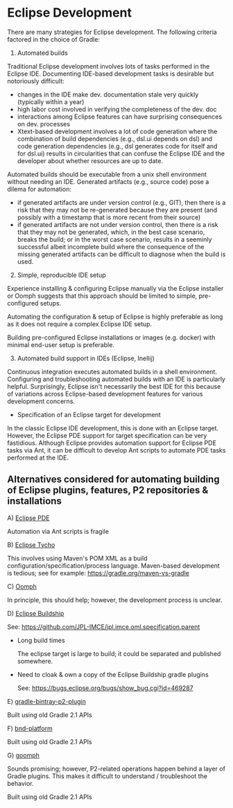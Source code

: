 # Eclipse Development

There are many strategies for Eclipse development.
The following criteria factored in the choice of Gradle:

1) Automated builds

  Traditional Eclipse development involves lots of tasks performed in the Eclipse IDE.
  Documenting IDE-based development tasks is desirable but notoriously difficult:
  - changes in the IDE make dev. documentation stale very quickly (typically within a year)
  - high labor cost involved in verifying the completeness of the dev. doc
  - interactions among Eclipse features can have surprising consequences on dev. processes
  - Xtext-based development involves a lot of code generation where the combination of
    build dependencies (e.g., dsl.ui depends on dsl) and code generation dependencies (e.g., dsl generates
    code for itself and for dsl.ui) results in circularities that can confuse the Eclipse IDE
    and the developer about whether resources are up to date.
    
  Automated builds should be executable from a unix shell environment without needing an IDE.
  Generated artifacts (e.g., source code) pose a dilema for automation:
  - if generated artifacts are under version control (e.g., GIT), then there is a risk that they may not be
    re-generated because they are present (and possibly with a timestamp that is more recent from their source)
  - if generated artifacts are not under version control, then there is a risk that they may not be 
    generated, which, in the best case scenario, breaks the build; or in the worst case scenario, results
    in a seeminly successful albeit incomplete build where the consequence of the missing generated artifacts
    can be difficult to diagnose when the build is used.
  
2) Simple, reproducible IDE setup

  Experience installing & configuring Eclipse manually via the Eclipse installer or Oomph 
  suggests that this approach should be limited to simple, pre-configured setups.
  
  Automating the configuration & setup of Eclipse is highly preferable as long as it
  does not require a complex Eclipse IDE setup.
  
  Building pre-configured Eclipse installations or images (e.g. docker) with minimal end-user
  setup is preferable.
  
3) Automated build support in IDEs (Eclipse, Inellij)

  Continuous integration executes automated builds in a shell environment.
  Configuring and troubleshooting automated builds with an IDE is particularly helpful.
  Surprisingly, Eclipse isn't necessarily the best IDE for this because of variations across
  Eclipse-based development features for various development concerns.
  
  - Specification of an Eclipse target for development
  
  In the classic Eclipse IDE development, this is done with an Eclipse target.
  However, the Eclipse PDE support for target specification can be very fastidious.
  Although Eclipse provides automation support for Eclipse PDE tasks via Ant, 
  it can be difficult to develop Ant scripts to automate PDE tasks performed at the IDE.
  
## Alternatives considered for automating building of Eclipse plugins, features, P2 repositories & installations

A) [Eclipse PDE](https://www.eclipse.org/pde/)

   Automation via Ant scripts is fragile
   
B) [Eclipse Tycho](https://www.eclipse.org/tycho/)

   This involves using Maven's POM XML as a build configuration/specification/process language.
   Maven-based development is tedious; see for example: https://gradle.org/maven-vs-gradle

C) [Oomph](https://projects.eclipse.org/projects/tools.oomph)

   In principle, this should help; however, the development process is unclear.
   
D) [Eclipse Buildship](https://github.com/eclipse/buildship)

   See: https://github.com/JPL-IMCE/jpl.imce.oml.specification.parent

   - Long build times
   
     The eclipse target is large to build; it could be separated and published somewhere.
   
   - Need to cloak & own a copy of the Eclipse Buildship gradle plugins
   
     See: https://bugs.eclipse.org/bugs/show_bug.cgi?id=469287
   
E) [gradle-bintray-p2-plugin](https://github.com/missedone/gradle-bintray-p2-plugin)

  Built using old Gradle 2.1 APIs
  
F) [bnd-platform](https://github.com/stempler/bnd-platform)

  Built using old Gradle 2.1 APIs

G) [goomph](https://github.com/diffplug/goomph)

  Sounds promising; however, P2-related operations happen behind a layer of Gradle plugins.
  This makes it difficult to understand / troubleshoot the behavior.
  
  Built using old Gradle 2.1 APIs